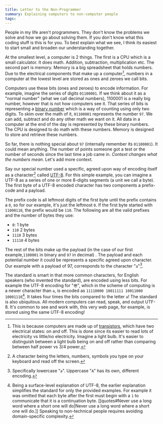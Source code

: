 ```yaml
---
title: Letter to the Non-Programmer
summary: Explaining computers to non-computer people
tags:
---
```


People in my life aren't programmers. They don't know the problems we solve and how we go about solving them. If you don't know what this coding stuff is this is for you. To best explain what we see, I think its easiest to start small and broaden our understanding together. 

<!-- ## What is a computer? -->

At the smallest level, a computer is 2 things. The first is a CPU which is a small calculator. It does math. Addition, subtraction, multiplication etc. The second part is memory. Memory is a big spreadsheet that holds numbers. Due to the electrical components that make up a computer[^1], numbers in a computer at the lowest level are stored as ones and zeroes we call bits.

Computers use these bits (ones and zeroes) to encode information. For example, imagine the series of digits `01100001`. If we think about it as a "normal number" (what we call decimal numbers), 1100001 is a really big number, however that is not how computers see it. That series of bits is representing a [binary number](https://en.wikipedia.org/wiki/Binary_number) which is a way of counting using only two digits. To skim over the math of it, `01100001` represents the number `97`. We can add, subtract and do any other math we want on it. All data in a computer at the end of the day is represented by these binary numbers. The CPU is designed to do math with these numbers. Memory is designed to store and retrieve these numbers.

So far, there is nothing special about `97` (internally remember its `01100001`). It could mean anything. The number of points someone got a test or the number of seconds since the last time a job came in. *Context changes what the numbers mean.* Let's add more context.

Say our special number used a specific, agreed upon way of encoding itself as a character[^2] called [UTF-8](https://en.wikipedia.org/wiki/UTF-8). For this simple example, you can imagine a UTF-8 as a series of one or more 8-digits segments (a unit we call a byte). The first byte of a UTF-8 encoded character has two components a prefix-code and a payload.

The prefix code is all leftmost digits of the first byte until the prefix contains a `0`, so for our example, it's just the leftmost `0`. If the first byte started with `11000110`, the prefix would be `110`. The following are all the valid prefixes and the number of bytes they use:
- `0`: 1 byte
- `110` 2 bytes
- `1110` 3 bytes
- `11110` 4 bytes

The rest of the bits make up the payload (in the case of our first example,`1100001` in binary  and `97` in decimal) .  The payload and each potential number it could be represents a specific agreed upon character. Our example with a payload of 97, corresponds to the character "`a`"[^3].

The standard is smart in that more common characters, for English speakers (who invented the standard), are encoded using less bits. For example the UTF-8 encoding for "`😎`", which in the scheme of computing is a newer character than `a`, is encoded as `11110000 10011111 10011000 10001110`[^4]. It takes four times the bits compared to the letter `a`! The standard is also ubiquitous. All modern computers can read, speak, and output UTF-8. It's common to see and work with, this very web page, for example, is stored using the same UTF-8 encoding!

<!--
TODO: Transition to the next part

## How do we tell computers what to do?

That's what a computer is. We tell it to follow instructions and when it does those instructions something *interesting* happens. At the smallest level, we tell the computer to do math. For a bank deposit we say add your paycheck to your balance. When you like a video we say to increment (add 1) to the video's number of likes. 

-->

[^1]: This is because computers are made up of [transistors](https://www.imec-int.com/en/semiconductor-education-and-workforce-development/microchips/history-microchips/transistors), which have two electrical states: on and off. This is done since its easier to read lots of electricity vs little/no electricity. Imagine a light bulb. It's easier to distinguish between a light bulb being on and off rather than comparing between half power vs 3/4 power.

[^2]: A character being the letters, numbers, symbols you type on your keyboard and read off the screen.

[^3]: Specifically lowercase "`a`". Uppercase "`A`" has its own, different encoding.

[^4]: Being a surface-level explanation of UTF-8, the earlier explanation simplifies the standard for only the provided examples. For example it was omitted that each byte after the first must begin with a `1` to communicate that it is a continuation byte. [[quotes#Never use a long word where a short one will do|Never use a long word where a short one will do.]] Speaking to non-technical people requires avoiding domain-specific complexity.